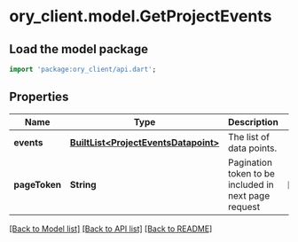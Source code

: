 # ory_client.model.GetProjectEvents

## Load the model package
```dart
import 'package:ory_client/api.dart';
```

## Properties
Name | Type | Description | Notes
------------ | ------------- | ------------- | -------------
**events** | [**BuiltList&lt;ProjectEventsDatapoint&gt;**](ProjectEventsDatapoint.md) | The list of data points. | 
**pageToken** | **String** | Pagination token to be included in next page request | [optional] 

[[Back to Model list]](../README.md#documentation-for-models) [[Back to API list]](../README.md#documentation-for-api-endpoints) [[Back to README]](../README.md)


